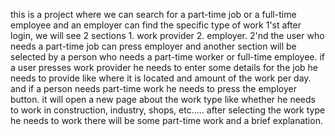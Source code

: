 this is a project where we can search for a part-time job or a full-time employee and an employer can find the specific type of work
1'st after login, we will see 2 sections 1. work provider 2. employer. 
2'nd the user who needs a part-time job can press employer and another section will be selected by a person who needs a part-time worker or full-time employee.
if a user presses work provider he needs to enter some details for the job he needs to provide like where it is located and amount of the work per day.
and if a person needs part-time work he needs to press the employer button. it will open a new page about the work type like whether he needs to work in construction, industry, shops, etc..... 
after selecting the work type he needs to work there will be some part-time work and a brief explanation.
